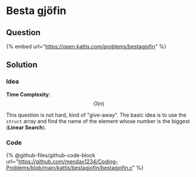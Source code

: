 # Besta gjöfin

## Question

{% embed url="https://open.kattis.com/problems/bestagjofin" %}

## Solution

### Idea

**Time Complexity**: $$O(n)$$

This question is not hard, kind of "give-away". The basic idea is to use the `struct` array and find the name of the element whose number is the biggest (**Linear Search**).

### Code

{% @github-files/github-code-block url="https://github.com/mendax1234/Coding-Problems/blob/main/kattis/bestagjofin/bestagjofin.c" %}
